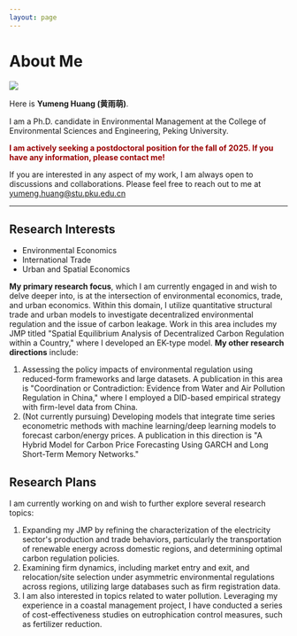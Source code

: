 ```yaml
---
layout: page
---
```


# About Me

<img src="https://caihanlin.com/caihanlin.jpg" class="floatpic">

Here is **Yumeng Huang (黄雨萌)**.<br>

I am a Ph.D. candidate in Environmental Management at the College of Environmental Sciences and Engineering, Peking University.<br>

**<font color="#990000">I am actively seeking a postdoctoral position for the fall of 2025. If you have any information, please contact me!</font>**

If you are interested in any aspect of my work, I am always open to discussions and collaborations. Please feel free to reach out to me at yumeng.huang@stu.pku.edu.cn

---

## Research Interests

- Environmental Economics
- International Trade
- Urban and Spatial Economics

**My primary research focus**, which I am currently engaged in and wish to delve deeper into, is at the intersection of environmental economics, trade, and urban economics. Within this domain, I utilize quantitative structural trade and urban models to investigate decentralized environmental regulation and the issue of carbon leakage. Work in this area includes my JMP titled "Spatial Equilibrium Analysis of Decentralized Carbon Regulation within a Country," where I developed an EK-type model. **My other research directions** include:

1. Assessing the policy impacts of environmental regulation using reduced-form frameworks and large datasets. A publication in this area is "Coordination or Contradiction: Evidence from Water and Air Pollution Regulation in China," where I employed a DID-based empirical strategy with firm-level data from China.
2. (Not currently pursuing) Developing models that integrate time series econometric methods with machine learning/deep learning models to forecast carbon/energy prices. A publication in this direction is "A Hybrid Model for Carbon Price Forecasting Using GARCH and Long Short-Term Memory Networks."

## Research Plans

I am currently working on and wish to further explore several research topics:

1. Expanding my JMP by refining the characterization of the electricity sector's production and trade behaviors, particularly the transportation of renewable energy across domestic regions, and determining optimal carbon regulation policies.
2. Examining firm dynamics, including market entry and exit, and relocation/site selection under asymmetric environmental regulations across regions, utilizing large databases such as firm registration data.
3. I am also interested in topics related to water pollution. Leveraging my experience in a coastal management project, I have conducted a series of cost-effectiveness studies on eutrophication control measures, such as fertilizer reduction.
